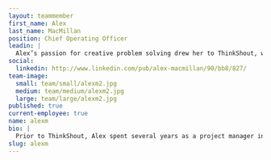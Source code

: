 ```yaml
---
layout: teammember
first_name: Alex
last_name: MacMillan
position: Chief Operating Officer
leadin: |
  Alex’s passion for creative problem solving drew her to ThinkShout, where she leads our operational systems and professional services team, all while supporting our clients. She also really likes food, and since the ThinkShout team really likes food, she figured she’d be a great fit.
social:
  linkedin: http://www.linkedin.com/pub/alex-macmillan/90/bb8/827/
team-image:
  small: team/small/alexm2.jpg
  medium: team/medium/alexm2.jpg
  large: team/large/alexm2.jpg
published: true
current-employee: true
name: alexm
bio: |
  Prior to ThinkShout, Alex spent several years as a project manager in the healthcare industry, overseeing several large web development projects centered around providing the public with health care resources online. Through this work, she learned the power of the Internet as a tool for making social change. Alex studied psychology at University of Oregon, specifically empathy, motivation, and decision-making. Her insight into the human thought process allows her to evaluate problems from multiple viewpoints. When Alex isn’t managing the many moving pieces that make ThinkShout tick, she’s at her house, playing the never-ending game of home improvement.
slug: alexm
---
```

